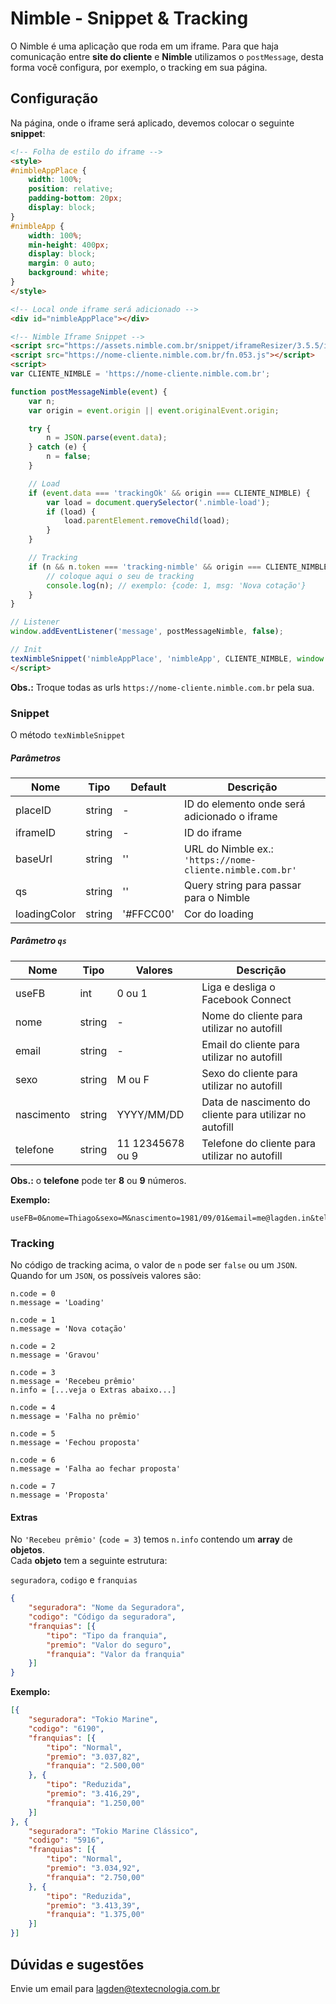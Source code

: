 # Nimble - Snippet & Tracking

O Nimble é uma aplicação que roda em um iframe. Para que haja comunicação entre **site do cliente** e **Nimble** utilizamos o `postMessage`, desta forma você configura, por exemplo, o tracking em sua página.

## Configuração

Na página, onde o iframe será aplicado, devemos colocar o seguinte **snippet**:

```html
<!-- Folha de estilo do iframe -->
<style>
#nimbleAppPlace {
    width: 100%;
    position: relative;
    padding-bottom: 20px;
    display: block;
}
#nimbleApp {
    width: 100%;
    min-height: 400px;
    display: block;
    margin: 0 auto;
    background: white;
}
</style>

<!-- Local onde iframe será adicionado -->
<div id="nimbleAppPlace"></div>

<!-- Nimble Iframe Snippet -->
<script src="https://assets.nimble.com.br/snippet/iframeResizer/3.5.5/iframeResizer.min.js"></script>
<script src="https://nome-cliente.nimble.com.br/fn.053.js"></script>
<script>
var CLIENTE_NIMBLE = 'https://nome-cliente.nimble.com.br';

function postMessageNimble(event) {
    var n;
    var origin = event.origin || event.originalEvent.origin;

    try {
        n = JSON.parse(event.data);
    } catch (e) {
        n = false;
    }

    // Load
    if (event.data === 'trackingOk' && origin === CLIENTE_NIMBLE) {
        var load = document.querySelector('.nimble-load');
        if (load) {
            load.parentElement.removeChild(load);
        }
    }

    // Tracking
    if (n && n.token === 'tracking-nimble' && origin === CLIENTE_NIMBLE) {
        // coloque aqui o seu de tracking
        console.log(n); // exemplo: {code: 1, msg: 'Nova cotação'}
    }
}

// Listener
window.addEventListener('message', postMessageNimble, false);

// Init
texNimbleSnippet('nimbleAppPlace', 'nimbleApp', CLIENTE_NIMBLE, window.location.search, '#FFCC00');
</script>
```

**Obs.:** Troque todas as urls `https://nome-cliente.nimble.com.br` pela sua. 

### Snippet

O método `texNimbleSnippet`


##### Parâmetros

Nome         | Tipo     | Default               | Descrição
------------ | -------- | --------------------- | -----------
placeID      | string   | -                     | ID do elemento onde será adicionado o iframe
iframeID     | string   | -                     | ID do iframe
baseUrl      | string   | ''                    | URL do Nimble ex.: `'https://nome-cliente.nimble.com.br'`
qs           | string   | ''                    | Query string para passar para o Nimble
loadingColor | string   | '#FFCC00'             | Cor do loading


##### Parâmetro `qs`

Nome         | Tipo     | Valores               | Descrição
------------ | -------- | --------------------- | -----------
useFB        | int      | 0 ou 1                | Liga e desliga o Facebook Connect
nome         | string   | -                     | Nome do cliente para utilizar no autofill
email        | string   | -                     | Email do cliente para utilizar no autofill
sexo         | string   | M ou F                | Sexo do cliente para utilizar no autofill
nascimento   | string   | YYYY/MM/DD            | Data de nascimento do cliente para utilizar no autofill
telefone     | string   | 11 12345678 ou 9      | Telefone do cliente para utilizar no autofill

**Obs.:** o **telefone** pode ter **8** ou **9** números.

**Exemplo:**

```
useFB=0&nome=Thiago&sexo=M&nascimento=1981/09/01&email=me@lagden.in&telefone=11%20923456789
```

### Tracking

No código de tracking acima, o valor de `n` pode ser `false` ou um `JSON`.  
Quando for um `JSON`, os possíveis valores são:

```
n.code = 0
n.message = 'Loading'

n.code = 1
n.message = 'Nova cotação'

n.code = 2
n.message = 'Gravou'

n.code = 3
n.message = 'Recebeu prêmio'
n.info = [...veja o Extras abaixo...]

n.code = 4
n.message = 'Falha no prêmio'

n.code = 5
n.message = 'Fechou proposta'

n.code = 6
n.message = 'Falha ao fechar proposta'

n.code = 7
n.message = 'Proposta'
```

#### Extras

No `'Recebeu prêmio'` (`code = 3`) temos `n.info` contendo um **array** de **objetos**.  
Cada **objeto** tem a seguinte estrutura:

`seguradora`, `codigo` e `franquias`

```json
{
	"seguradora": "Nome da Seguradora",
	"codigo": "Código da seguradora",
	"franquias": [{
		"tipo": "Tipo da franquia",
		"premio": "Valor do seguro",
		"franquia": "Valor da franquia"
	}]
}
```

**Exemplo:**

```json
[{
	"seguradora": "Tokio Marine",
	"codigo": "6190",
	"franquias": [{
		"tipo": "Normal",
		"premio": "3.037,82",
		"franquia": "2.500,00"
	}, {
		"tipo": "Reduzida",
		"premio": "3.416,29",
		"franquia": "1.250,00"
	}]
}, {
	"seguradora": "Tokio Marine Clássico",
	"codigo": "5916",
	"franquias": [{
		"tipo": "Normal",
		"premio": "3.034,92",
		"franquia": "2.750,00"
	}, {
		"tipo": "Reduzida",
		"premio": "3.413,39",
		"franquia": "1.375,00"
	}]
}]
```


## Dúvidas e sugestões

Envie um email para lagden@textecnologia.com.br
